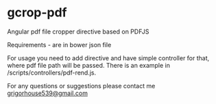 # gcrop-pdf
Angular pdf file cropper directive  based  on PDFJS 

Requirements - are in bower json file

For usage you need to add directive and have simple controller for that, where pdf file path will be passed. 
There is an example in /scripts/controllers/pdf-rend.js.

For any questions or suggestions please contact me grigorhouse539@gmail.com